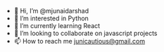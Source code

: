 - 👋 Hi, I’m @mjunaidarshad
- 👀 I’m interested in Python
- 🌱 I’m currently learning React
- 💞️ I’m looking to collaborate on javascript projects
- 📫 How to reach me junicautious@gmail.com

<!---
mjunaidarshad/mjunaidarshad is a ✨ special ✨ repository because its `README.md` (this file) appears on your GitHub profile.
You can click the Preview link to take a look at your changes.
--->
